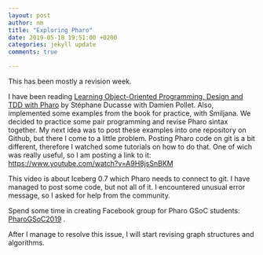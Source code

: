 ```yaml
---
layout: post
author: nm
title: "Exploring Pharo"
date: 2019-05-18 19:51:00 +0200
categories: jekyll update
comments: true

---
```


This has been mostly a revision week. 

I have been reading [Learning Object-Oriented Programming, Design and TDD with Pharo](http://files.pharo.org/books-pdfs/learning-oop/2018-04-01-LearningOOP.pdf) by Stéphane Ducasse with Damien Pollet. Also, implemented some examples from the book for practice, with Smiljana. We decided to practice some pair programming and revise Pharo sintax together. My next idea was to post these examples into one repository on Github, but there I come to a little problem.
Posting Pharo code on git is a bit different, therefore I watched some tutorials on how to do that. One of wich was really useful, so I am posting a link to it: https://www.youtube.com/watch?v=A9H8jsSnBKM
<p>This video is about Iceberg 0.7 which Pharo needs to connect to git. I have managed to post some code, but not all of it. I encountered unusual error message, so I asked for help from the community.</p>

Spend some time in creating Facebook group for Pharo GSoC students: [PharoGSoC2019](https://www.facebook.com/groups/433815790731437/) .

After I manage to resolve this issue, I will start revising graph structures and algorithms.

